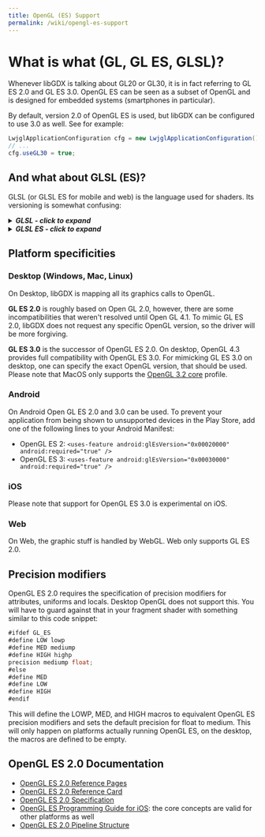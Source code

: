 ```yaml
---
title: OpenGL (ES) Support
permalink: /wiki/opengl-es-support
---
```

# What is what (GL, GL ES, GLSL)?

Whenever libGDX is talking about GL20 or GL30, it is in fact referring to GL ES 2.0 and GL ES 3.0. OpenGL ES can be seen as a subset of OpenGL and is designed for embedded systems (smartphones in particular).

By default, version 2.0 of OpenGL ES is used, but libGDX can be configured to use 3.0 as well. See for example:

```java
LwjglApplicationConfiguration cfg = new LwjglApplicationConfiguration();
// ...
cfg.useGL30 = true;
```

## And what about GLSL (ES)?
GLSL (or GLSL ES for mobile and web) is the language used for shaders. Its versioning is somewhat confusing:

<details>
  <summary><b><i>GLSL - click to expand</i></b></summary>

<br/>
<div markdown="1">
| Open GL Version | GLSL Version |
| --- | --- |
| 2.0 | 110 |
| 2.1 | 120 |
| 3.0 | 130 |
| 3.1 | 140 |
| 3.2 | 150 |
| 3.3 | 330 |
| 4.0 | 400 |
| 4.1 | 410 |
| 4.2 | 420 |
| 4.3 | 430 |
| 4.4 | 440 |
| 4.5 | 450 |
| 4.6 | 460 |

For some advice on porting shaders from version 120 to 330+, see [here](https://github.com/mattdesl/lwjgl-basics/wiki/GLSL-Versions#version-330).
</div>

</details>

<details>
  <summary><b><i>GLSL ES - click to expand</i></b></summary>

<br/>
<div markdown="1">
| OpenGL ES Version | GLSL EL Version | Based on GLSL Version (OpenGL) |
| --- | --- | --- |
| 2.0 | 100 | 120 (2.1) |
| 3.0 | 300 es | 330 (3.3) |

</div>

</details>

## Platform specificities
### Desktop (Windows, Mac, Linux)
On Desktop, libGDX is mapping all its graphics calls to OpenGL.

**GL ES 2.0** is roughly based on Open GL 2.0, however, there are some incompatibilities that weren't resolved until Open GL 4.1. To mimic GL ES 2.0, libGDX does not request any specific OpenGL version, so the driver will be more forgiving.

**GL ES 3.0** is the successor of OpenGL ES 2.0. On desktop, OpenGL 4.3 provides full compatibility with OpenGL ES 3.0. For mimicking GL ES 3.0 on desktop, one can specify the exact OpenGL version, that should be used. Please note that MacOS only supports the [OpenGL 3.2 core](https://www.khronos.org/opengl/wiki/OpenGL_Context#OpenGL_3.2_and_Profiles) profile.

### Android
On Android Open GL ES 2.0 and 3.0 can be used. To prevent your application from being shown to unsupported devices in the Play Store, add one of the following lines to your Android Manifest:
- OpenGL ES 2: `<uses-feature android:glEsVersion="0x00020000" android:required="true" />`
- OpenGL ES 3: `<uses-feature android:glEsVersion="0x00030000" android:required="true" />`

### iOS
Please note that support for OpenGL ES 3.0 is experimental on iOS.

### Web
On Web, the graphic stuff is handled by WebGL. Web only supports GL ES 2.0.

## Precision modifiers ##
OpenGL ES 2.0 requires the specification of precision modifiers for attributes, uniforms and locals. Desktop OpenGL does not support this. You will have to guard against that in your fragment shader with something similar to this code snippet:

```java
#ifdef GL_ES
#define LOW lowp
#define MED mediump
#define HIGH highp
precision mediump float;
#else
#define MED
#define LOW
#define HIGH
#endif
```

This will define the LOWP, MED, and HIGH macros to equivalent OpenGL ES precision modifiers and sets the default precision for float to medium. This will only happen on platforms actually running OpenGL ES, on the desktop, the macros are defined to be empty.

## OpenGL ES 2.0 Documentation ##
* [OpenGL ES 2.0 Reference Pages](http://www.khronos.org/opengles/sdk/docs/man/ "OpenGL ES 2.0 Reference Pages")
* [OpenGL ES 2.0 Reference Card](http://www.khronos.org/opengles/sdk/docs/reference_cards/OpenGL-ES-2_0-Reference-card.pdf "OpenGL ES 2.0 Reference Card")
* [OpenGL ES 2.0 Specification](http://www.khronos.org/registry/gles/#specs2 "OpenGL ES 2.0 Specification")
* [OpenGL ES Programming Guide for iOS](https://developer.apple.com/library/ios/documentation/3DDrawing/Conceptual/OpenGLES_ProgrammingGuide/Introduction/Introduction.html "OpenGL ES Programming Guide for iOS"): the core concepts are valid for other platforms as well
* [OpenGL ES 2.0 Pipeline Structure](http://en.wikibooks.org/wiki/OpenGL_Programming/OpenGL_ES_Overview#OpenGL_ES_2.0_Pipeline_Structure "OpenGL ES 2.0 Pipeline Structure")
